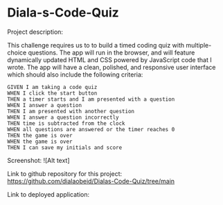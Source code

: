 # Diala-s-Code-Quiz
Project description:

This challenge requires us to to build a timed coding quiz with multiple-choice questions. The app will run in the browser, and will feature dynamically updated HTML and CSS powered by JavaScript code that I wrote. The app will have a clean, polished, and responsive user interface which should also include the following criteria:

```
GIVEN I am taking a code quiz
WHEN I click the start button
THEN a timer starts and I am presented with a question
WHEN I answer a question
THEN I am presented with another question
WHEN I answer a question incorrectly
THEN time is subtracted from the clock
WHEN all questions are answered or the timer reaches 0
THEN the game is over
WHEN the game is over
THEN I can save my initials and score
```

Screenshot:
![Alt text]

Link to github repository for this project:
https://github.com/dialaobeid/Dialas-Code-Quiz/tree/main

Link to deployed application:
